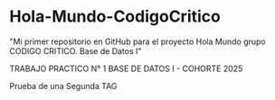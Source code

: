 # Hola-Mundo-CodigoCritico
"Mi primer repositorio en GitHub para el proyecto Hola Mundo grupo CODIGO CRITICO. Base de Datos I"

TRABAJO PRACTICO N° 1 BASE DE DATOS I - COHORTE 2025

Prueba de una Segunda TAG
